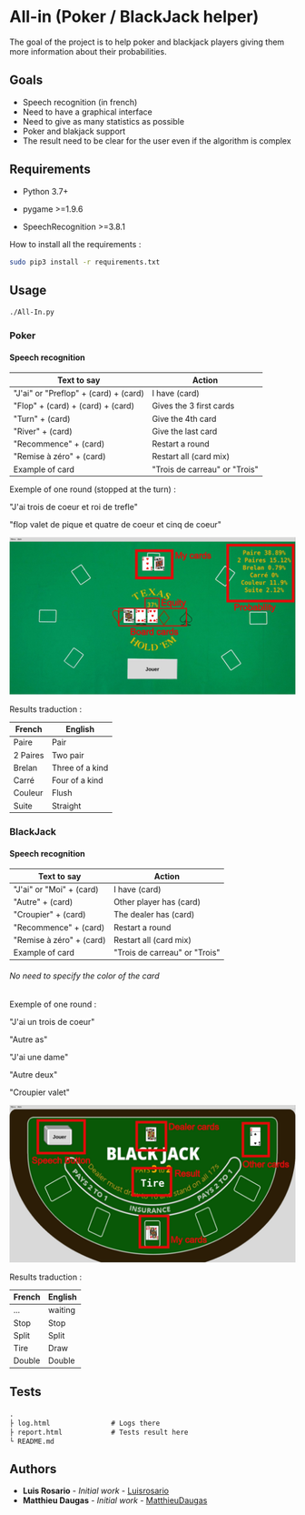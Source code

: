 # All-in (Poker / BlackJack helper)

The goal of the project is to help poker and blackjack players giving them more information about their probabilities.

## Goals

- Speech recognition (in french)
- Need to have a graphical interface
- Need to give as many statistics as possible
- Poker and blakjack support
- The result need to be clear for the user even if the algorithm is complex

## Requirements

* Python 3.7+

* pygame >=1.9.6
* SpeechRecognition >=3.8.1

How to install all the requirements :
```bash
sudo pip3 install -r requirements.txt
```

## Usage

```bash
./All-In.py
```

### Poker

#### Speech recognition

Text to say | Action |
------------ | ------------- |
"J'ai" or "Preflop" + (card) + (card) | I have (card) |
"Flop" + (card) + (card) + (card) | Gives the 3 first cards |
"Turn" + (card) | Give the 4th card |
"River" + (card) | Give the last card |
"Recommence" + (card) | Restart a round |
"Remise à zéro" + (card) | Restart all (card mix) |
Example of card | "Trois de carreau" or "Trois" |

Exemple of one round (stopped at the turn) :

"J'ai trois de coeur et roi de trefle"

"flop valet de pique et quatre de coeur et cinq de coeur"

![Blackjack](./pictures/readme/Poker.jpg)

Results traduction :

French | English |
------------ | ------------- |
Paire | Pair |
2 Paires | Two pair |
Brelan | Three of a kind |
Carré | Four of a kind |
Couleur | Flush |
Suite | Straight |

### BlackJack

#### Speech recognition

Text to say | Action |
------------ | ------------- |
"J'ai" or "Moi" + (card) | I have (card) |
"Autre" + (card) | Other player has (card) |
"Croupier" + (card) | The dealer has (card) |
"Recommence" + (card) | Restart a round |
"Remise à zéro" + (card) | Restart all (card mix) |
Example of card | "Trois de carreau" or "Trois" |

###### No need to specify the color of the card

Exemple of one round :

"J'ai un trois de coeur"

"Autre as"

"J'ai une dame"

"Autre deux"

"Croupier valet"

![Blackjack](./pictures/readme/Blackjack.jpg)

Results traduction :

French | English |
------------ | ------------- |
... | waiting |
Stop | Stop |
Split | Split |
Tire | Draw |
Double | Double |

## Tests

    .
    ├ log.html               # Logs there
    ├ report.html            # Tests result here
    └ README.md

## Authors

* **Luis Rosario** - *Initial work* - [Luisrosario](https://github.com/Luisrosario2604)
* **Matthieu Daugas** - *Initial work* - [MatthieuDaugas](https://github.com/MatthieuDaugas)
